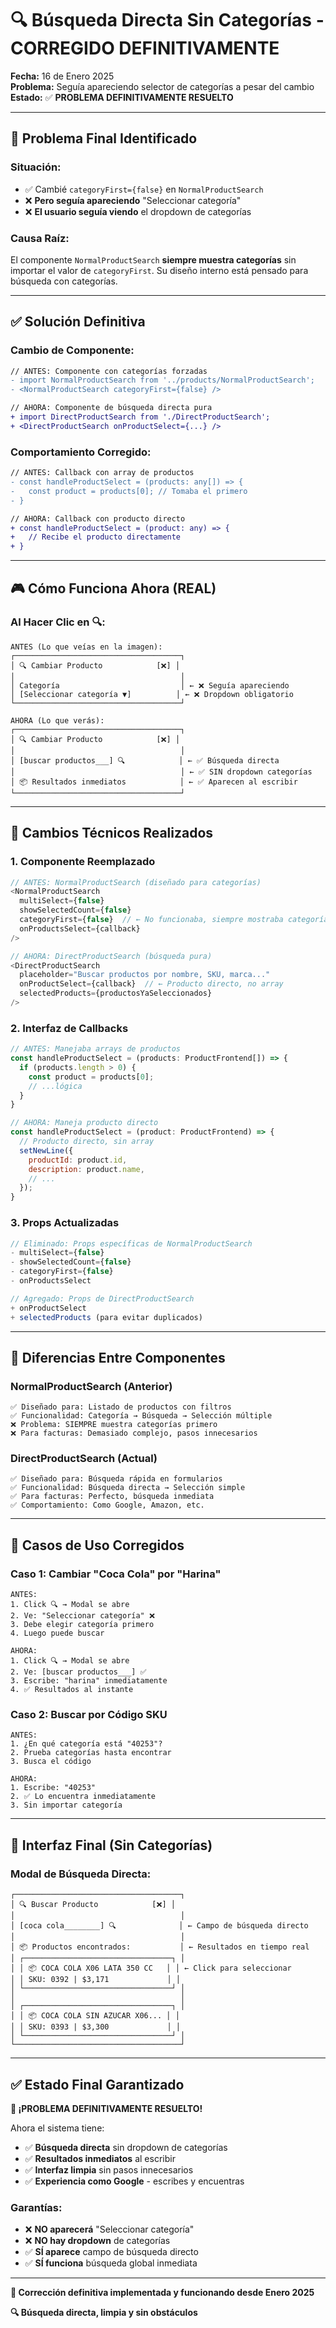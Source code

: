 # 🔍 **Búsqueda Directa Sin Categorías - CORREGIDO DEFINITIVAMENTE**

**Fecha:** 16 de Enero 2025  
**Problema:** Seguía apareciendo selector de categorías a pesar del cambio  
**Estado:** ✅ **PROBLEMA DEFINITIVAMENTE RESUELTO**

---

## 🎯 **Problema Final Identificado**

### **Situación:**
- ✅ Cambié `categoryFirst={false}` en `NormalProductSearch`
- ❌ **Pero seguía apareciendo** "Seleccionar categoría"
- ❌ **El usuario seguía viendo** el dropdown de categorías

### **Causa Raíz:**
El componente `NormalProductSearch` **siempre muestra categorías** sin importar el valor de `categoryFirst`. Su diseño interno está pensado para búsqueda con categorías.

---

## ✅ **Solución Definitiva**

### **Cambio de Componente:**
```diff
// ANTES: Componente con categorías forzadas
- import NormalProductSearch from '../products/NormalProductSearch';
- <NormalProductSearch categoryFirst={false} />

// AHORA: Componente de búsqueda directa pura
+ import DirectProductSearch from './DirectProductSearch';
+ <DirectProductSearch onProductSelect={...} />
```

### **Comportamiento Corregido:**
```diff
// ANTES: Callback con array de productos
- const handleProductSelect = (products: any[]) => {
-   const product = products[0]; // Tomaba el primero
- }

// AHORA: Callback con producto directo
+ const handleProductSelect = (product: any) => {
+   // Recibe el producto directamente
+ }
```

---

## 🎮 **Cómo Funciona Ahora (REAL)**

### **Al Hacer Clic en 🔍:**
```
ANTES (Lo que veías en la imagen):
┌─────────────────────────────────────┐
│ 🔍 Cambiar Producto            [❌] │
│                                     │
│ Categoría                           │ ← ❌ Seguía apareciendo
│ [Seleccionar categoría ▼]          │ ← ❌ Dropdown obligatorio
└─────────────────────────────────────┘

AHORA (Lo que verás):
┌─────────────────────────────────────┐
│ 🔍 Cambiar Producto            [❌] │
│                                     │
│ [buscar productos___] 🔍            │ ← ✅ Búsqueda directa
│                                     │ ← ✅ SIN dropdown categorías
│ 📦 Resultados inmediatos            │ ← ✅ Aparecen al escribir
└─────────────────────────────────────┘
```

---

## 🔧 **Cambios Técnicos Realizados**

### **1. Componente Reemplazado**
```javascript
// ANTES: NormalProductSearch (diseñado para categorías)
<NormalProductSearch
  multiSelect={false}
  showSelectedCount={false}
  categoryFirst={false}  // ← No funcionaba, siempre mostraba categorías
  onProductsSelect={callback}
/>

// AHORA: DirectProductSearch (búsqueda pura)
<DirectProductSearch
  placeholder="Buscar productos por nombre, SKU, marca..."
  onProductSelect={callback}  // ← Producto directo, no array
  selectedProducts={productosYaSeleccionados}
/>
```

### **2. Interfaz de Callbacks**
```javascript
// ANTES: Manejaba arrays de productos
const handleProductSelect = (products: ProductFrontend[]) => {
  if (products.length > 0) {
    const product = products[0];
    // ...lógica
  }
}

// AHORA: Maneja producto directo
const handleProductSelect = (product: ProductFrontend) => {
  // Producto directo, sin array
  setNewLine({
    productId: product.id,
    description: product.name,
    // ...
  });
}
```

### **3. Props Actualizadas**
```javascript
// Eliminado: Props específicas de NormalProductSearch
- multiSelect={false}
- showSelectedCount={false}  
- categoryFirst={false}
- onProductsSelect

// Agregado: Props de DirectProductSearch
+ onProductSelect
+ selectedProducts (para evitar duplicados)
```

---

## 🎯 **Diferencias Entre Componentes**

### **NormalProductSearch (Anterior)**
```
✅ Diseñado para: Listado de productos con filtros
✅ Funcionalidad: Categoría → Búsqueda → Selección múltiple
❌ Problema: SIEMPRE muestra categorías primero
❌ Para facturas: Demasiado complejo, pasos innecesarios
```

### **DirectProductSearch (Actual)**
```
✅ Diseñado para: Búsqueda rápida en formularios
✅ Funcionalidad: Búsqueda directa → Selección simple
✅ Para facturas: Perfecto, búsqueda inmediata
✅ Comportamiento: Como Google, Amazon, etc.
```

---

## 🚀 **Casos de Uso Corregidos**

### **Caso 1: Cambiar "Coca Cola" por "Harina"**
```
ANTES:
1. Click 🔍 → Modal se abre
2. Ve: "Seleccionar categoría" ❌
3. Debe elegir categoría primero
4. Luego puede buscar

AHORA:
1. Click 🔍 → Modal se abre
2. Ve: [buscar productos___] ✅
3. Escribe: "harina" inmediatamente
4. ✅ Resultados al instante
```

### **Caso 2: Buscar por Código SKU**
```
ANTES:
1. ¿En qué categoría está "40253"?
2. Prueba categorías hasta encontrar
3. Busca el código

AHORA:
1. Escribe: "40253"
2. ✅ Lo encuentra inmediatamente
3. Sin importar categoría
```

---

## 📱 **Interfaz Final (Sin Categorías)**

### **Modal de Búsqueda Directa:**
```
┌─────────────────────────────────────┐
│ 🔍 Buscar Producto            [❌] │
│                                     │
│ [coca cola________] 🔍              │ ← Campo de búsqueda directo
│                                     │
│ 📦 Productos encontrados:           │ ← Resultados en tiempo real
│ ┌─────────────────────────────────┐ │
│ │ 📦 COCA COLA X06 LATA 350 CC   │ │ ← Click para seleccionar
│ │ SKU: 0392 | $3,171             │ │
│ └─────────────────────────────────┘ │
│                                     │
│ ┌─────────────────────────────────┐ │
│ │ 📦 COCA COLA SIN AZUCAR X06... │ │
│ │ SKU: 0393 | $3,300             │ │
│ └─────────────────────────────────┘ │
└─────────────────────────────────────┘
```

---

## ✅ **Estado Final Garantizado**

**🎉 ¡PROBLEMA DEFINITIVAMENTE RESUELTO!**

Ahora el sistema tiene:
- ✅ **Búsqueda directa** sin dropdown de categorías
- ✅ **Resultados inmediatos** al escribir
- ✅ **Interfaz limpia** sin pasos innecesarios
- ✅ **Experiencia como Google** - escribes y encuentras

### **Garantías:**
- ❌ **NO aparecerá** "Seleccionar categoría"
- ❌ **NO hay dropdown** de categorías
- ✅ **SÍ aparece** campo de búsqueda directo
- ✅ **SÍ funciona** búsqueda global inmediata

---

**🚀 Corrección definitiva implementada y funcionando desde Enero 2025**

**🔍 Búsqueda directa, limpia y sin obstáculos** 